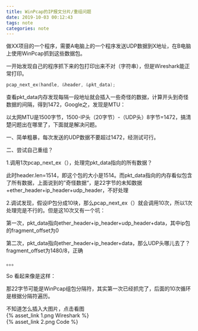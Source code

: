 ```yaml
---
title: WinPcap的IP报文分片/重组问题
date: 2019-10-03 00:12:43
tags: note
categories: note
---
```


做XX项目的一个程序，需要A电脑上的一个程序发送UDP数据到X地址，在B电脑上使用WinPcap抓到这些数据包。


一开始发现自己的程序抓下来的包打印出来不对（字符串），但是Wireshark能正常打印。
```c
pcap_next_ex(handle, &header, &pkt_data);
```
查看pkt_data内存发现每隔一段地址就会插入一些奇怪的数据，计算开头到奇怪数据的间隔，得到1472，Google之，发现是MTU：

以太网MTU是1500字节，1500-IP头（20字节）-（UDP头）8字节=1472，搞清楚问题出在哪里了，下面就是解决问题。



一、简单粗暴，每次发送的UDP数据不要超过1472，经测试可行。

二、尝试自己重组？

1.调用1次pcap_next_ex（），处理完pkt_data指向的所有数据？

此时header.len=1514，即这个包的大小是1514。而pkt_data指向的内存看似包含了所有数据，上面说到的”奇怪数据“，是22字节的未知数据+ether_header+ip_header+udp_header，不好处理

2.调试发现，假设IP包分成10块，那么pcap_next_ex（）就会调用10次，所以1次处理完是不行的。但是这10次又有一个坑：

第一次，pkt_data指向ether_header+ip_header+udp_header+data，其中ip包的fragment_offset为0

第二次，pkt_data指向ether_header+ip_header+data，那么UDP头哪儿去了？fragment_offset为1480/8，正确

。。。

So 看起来像是这样：

那22字节可能是WinPcap组包分隔符，其实第一次已经抓完了，后面的10次循环是根据分隔符遍历。

不知道怎么插入大图片，点击看图  
{% asset_link 1.png Wireshark %}  
{% asset_link 2.png Code %} 


